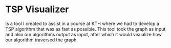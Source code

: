 # TSP Visualizer
Is a tool I created to assist in a course at KTH where we had to develop a TSP algorithm that was as fast as possible.
This tool took the graph as input and also our algorithms output as input, after which it would visualize how our algorithm traversed the graph.
